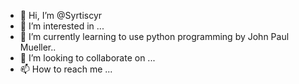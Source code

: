 - 👋 Hi, I’m @Syrtiscyr
- 👀 I’m interested in ...
- 🌱 I’m currently learning to use python programming by John Paul Mueller..
- 💞️ I’m looking to collaborate on ...
- 📫 How to reach me ...

<!---
Syrtiscyr/Syrtiscyr is a ✨ special ✨ repository because its `README.md` (this file) appears on your GitHub profile.
You can click the Preview link to take a look at your changes.
--->
